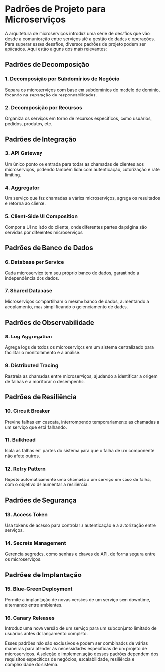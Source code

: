 
# Padrões de Projeto para Microserviços

A arquitetura de microserviços introduz uma série de desafios que vão desde a comunicação entre serviços até a gestão de dados e operações. Para superar esses desafios, diversos padrões de projeto podem ser aplicados. Aqui estão alguns dos mais relevantes:

## Padrões de Decomposição

### 1. Decomposição por Subdomínios de Negócio
Separa os microserviços com base em subdomínios do modelo de domínio, focando na separação de responsabilidades.

### 2. Decomposição por Recursos
Organiza os serviços em torno de recursos específicos, como usuários, pedidos, produtos, etc.

## Padrões de Integração

### 3. API Gateway
Um único ponto de entrada para todas as chamadas de clientes aos microserviços, podendo também lidar com autenticação, autorização e rate limiting.

### 4. Aggregator
Um serviço que faz chamadas a vários microserviços, agrega os resultados e retorna ao cliente.

### 5. Client-Side UI Composition
Compor a UI no lado do cliente, onde diferentes partes da página são servidas por diferentes microserviços.

## Padrões de Banco de Dados

### 6. Database per Service
Cada microserviço tem seu próprio banco de dados, garantindo a independência dos dados.

### 7. Shared Database
Microserviços compartilham o mesmo banco de dados, aumentando a acoplamento, mas simplificando o gerenciamento de dados.

## Padrões de Observabilidade

### 8. Log Aggregation
Agrega logs de todos os microserviços em um sistema centralizado para facilitar o monitoramento e a análise.

### 9. Distributed Tracing
Rastreia as chamadas entre microserviços, ajudando a identificar a origem de falhas e a monitorar o desempenho.

## Padrões de Resiliência

### 10. Circuit Breaker
Previne falhas em cascata, interrompendo temporariamente as chamadas a um serviço que está falhando.

### 11. Bulkhead
Isola as falhas em partes do sistema para que o falha de um componente não afete outros.

### 12. Retry Pattern
Repete automaticamente uma chamada a um serviço em caso de falha, com o objetivo de aumentar a resiliência.

## Padrões de Segurança

### 13. Access Token
Usa tokens de acesso para controlar a autenticação e a autorização entre serviços.

### 14. Secrets Management
Gerencia segredos, como senhas e chaves de API, de forma segura entre os microserviços.

## Padrões de Implantação

### 15. Blue-Green Deployment
Permite a implantação de novas versões de um serviço sem downtime, alternando entre ambientes.

### 16. Canary Releases
Introduz uma nova versão de um serviço para um subconjunto limitado de usuários antes do lançamento completo.

Esses padrões não são exclusivos e podem ser combinados de várias maneiras para atender às necessidades específicas de um projeto de microserviços. A seleção e implementação desses padrões dependem dos requisitos específicos de negócios, escalabilidade, resiliência e complexidade do sistema.

